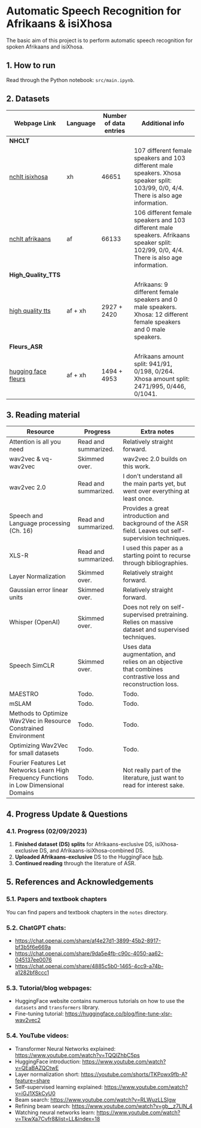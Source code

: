 # Automatic Speech Recognition for Afrikaans & isiXhosa
The basic aim of this project is to perform automatic speech recognition for 
spoken Afrikaans and isiXhosa. 

## 1. How to run
Read through the Python notebook: ``src/main.ipynb``.

## 2. Datasets
| Webpage Link | Language | Number of data entries | Additional info |
|--------------|----------|------------------------|-----------------|
|**NHCLT**||||
| [nchlt isixhosa](https://repo.sadilar.org/handle/20.500.12185/279)                 | xh      | 46651       | 107 different female speakers and 103 different male speakers. Xhosa speaker split: 103/99, 0/0, 4/4. There is also age information. |
| [nchlt afrikaans](https://repo.sadilar.org/handle/20.500.12185/280)                | af      | 66133       | 106 different female speakers and 103 different male speakers. Afrikaans speaker split: 102/99, 0/0, 4/4. There is also age information. |
|**High_Quality_TTS**||||
| [high quality tts](https://repo.sadilar.org/handle/20.500.12185/527)               | af + xh | 2927 + 2420 | Afrikaans: 9 different female speakers and 0 male speakers. Xhosa: 12 different female speakers and 0 male speakers. |
|**Fleurs_ASR**||||
| [hugging face fleurs](https://huggingface.co/datasets/google/fleurs)               | af + xh | 1494 + 4953 | Afrikaans amount split: 941/91, 0/198, 0/264. Xhosa amount split: 2471/995, 0/446, 0/1041. |

<!-- ## Datasets I am not using
| Webpage Link | Language | Number of data entries | Additional info |
|--------------|----------|------------------------|-----------------|
|**Lwazi_ASR**||||
| [lwazi isixhosa asr](https://repo.sadilar.org/handle/20.500.12185/460)             | xh      | 6300        | 210 different speakers (30 sentences each): 107 female speakers and 101 male speakers (2 unknown). The examples for each speaker are not very long, and the transcritptions need to be preprocessed in their own way. The spoken sentences are the same for every speaker. There is also age information. Cellphone quality recordings. |
| [lwazi afrikaans asr](https://repo.sadilar.org/handle/20.500.12185/434)            | af      | 6000        | 200 different speakers (30 sentences each): 98 female speakers and 101 male speakers (1 unknown). The examples for each speaker are not very long, and the transcritptions need to be preprocessed in their own way. The spoken sentences are the same for every speaker. There is also age information. Cellphone quality recordings. |
|**African_Speech_Tech**||||
| [african speech tech (xh)](https://repo.sadilar.org/handle/20.500.12185/305)       | xh      | Not sure.   | Struggling with the format of the dataset. The audio files are in ``.alaw`` format and the full sentence transcriptions are not given (they provide ``.TextGrid`` files). |
| [african speech tech (af)](https://repo.sadilar.org/handle/20.500.12185/400)       | af      | Not sure.   | Struggling with the format of the dataset. The audio files are in ``.alaw`` format and the full sentence transcriptions are not given (they provide ``.TextGrid`` files). |
|**Coloured/black Afrikaans**||||
| [coloured afrikaans](https://repo.sadilar.org/handle/20.500.12185/444)             | af      | Not sure.   | Struggling with the format of the dataset. The audio files are in ``.alaw`` format and the full sentence transcriptions are not given (they provide ``.TextGrid`` files). |
| [black afrikaans](https://repo.sadilar.org/handle/20.500.12185/422)                | af      | Not sure.   | Struggling with the format of the dataset. The audio files are in ``.alaw`` format and the full sentence transcriptions are not given (they provide ``.TextGrid`` files). |
|**Multipron corpus**||||
| [multipron corpus](https://repo.sadilar.org/handle/20.500.12185/379)               | af      | ~2500-3000  | Proper names dataset. 7 female speaker and 6 male speakers. | -->

## 3. Reading material
| Resource | Progress | Extra notes |
|-|-|-|
| Attention is all you need | Read and summarized. | Relatively straight forward. | 
| wav2vec & vq-wav2vec | Skimmed over. | wav2vec 2.0 builds on this work.|
| wav2vec 2.0 | Read and summarized. | I don't understand all the main parts yet, but went over everything at least once. |
| Speech and Language processing (Ch. 16) | Read and summarized. | Provides a great introduction and background of the ASR field. Leaves out self-supervision techniques. |
| XLS-R | Read and summarized. | I used this paper as a starting point to recurse through bibliographies. |
| Layer Normalization | Skimmed over. | Relatively straight forward. |
| Gaussian error linear units | Skimmed over. | Relatively straight forward. |
| Whisper (OpenAI) | Skimmed over. | Does not rely on self-supervised pretraining. Relies on massive dataset and supervised techniques. | |
| Speech SimCLR | Skimmed over. | Uses data augmentation, and relies on an objective that combines contrastive loss and reconstruction loss. |
| MAESTRO | Todo. | Todo. |
| mSLAM | Todo. | Todo. |
| Methods to Optimize Wav2Vec in Resource Constrained Environment | Todo. | Todo. |
| Optimizing Wav2Vec for small datasets | Todo. | Todo. |
| Fourier Features Let Networks Learn High Frequency Functions in Low Dimensional Domains| Todo. | Not really part of the literature, just want to read for interest sake. | 

<!-- ## Progress (11/08/2023)
   1. Downloaded Afrikaans and isiXhosa TTS datasets.
   2. Performed preprocessing to convert data into Dataset format for huggingface.
   3. Created a train/validation/test set from the data.
   4. Bare minimum text normalization for the label/sentences/transcripts.
   5. Imported large XLS-R model and fine-tuned with Afrikaans data + saved a model.

## Questions for Herman (11/08/2023)
   1. **Question:** What's next? In what direction are we heading towards?
        - **Answer:** First clean up pipeline and sort out datasets.
   2. **Question:** Do you expect me to implement and train a similar model from scratch?
        - **Answer:** ...
   3. **Question:** Should diacritics be removed? Other preprocessing tips?
        - **Answer:** No, keep it as simple as possible.
   4. **Question:** I'm not entirely sure what a sensible method is for 
      choosing a validation/test set. Right now I am splitting
      randomly.
        - **Answer:** Choose test/validation set very carefully & don't split randomly.
   5. **Question:** Should I remove the English sentences from the Afrikaans and
      isiXhosa datasets?
        - **Answer:** No.
   6. **Question:** Siswati or isiXhosa?
        - **Answer:** Use isiXhosa for now.

## Progress (18/08/2023)
   1. Downloaded more datasets.
   2. Familiarized with HuggingFace hub and can now load and store models.
   3. Further research into how XLS-R works.
   4. Research into how OpenAI's whisper works.

## Questions for Herman (18/08/2023)
   1. **Question:** *(More for myself)* Why are NNs preferred over other 
    machine learning algorithms for the problem of speech recognition?
   machine learning algorithms for the problem of speech recognition?
         - **ChatGPT answer:** In summary, neural networks are preferred for 
         automatic speech recognition due to their capacity for automatic 
         feature learning, end-to-end modeling, robustness to variability, 
         utilization of large-scale data, and adaptability through transfer 
         learning. These characteristics collectively contribute to their 
         superior performance in ASR tasks.
   2. Is the development set the same as the validation set? Why do people use
   less data entries in their dev sets than in their test sets?
         - **Herman answer:** Over the years NNs started to perform much better
         than the goto models, which were HMMs at the time.
   3. **Question:** Is the development set the same as the validation set? 
   Why do people use less data entries in their dev sets than in their test sets?
         - **Answer:** Could be for many different reasons, but most likely it is
         small so that the training set can be as large as possible.

## Progress (29/08/2023)
   1. Completed dataset exploration. Unfortunately, more than half of the datasets
   which I downloaded/requested are either (1) not available anymore, (2) impractical format,
   or (3) are not useful for ASR tasks (eg. datasets that contain limited number of speakers).
   2. Read through the literature of ASR, which includes research papers and textbook chapters.
   I also made hand-written summaries of the resources which I thought were important. 
   The table below provides a summary of the papers/resources which I either read or summarized.

## Questions for Herman (29/08/2023)
   1. **Discussion:** I can see two approaches of creating a train/val/test set.
   The 1st approach is to use seperate datasets (NCHLT, Fleurs, high-quality-tts, etc.)
   for each of the train/val/test sets. The 2nd approach is to create a train/val/test
   set from each dataset (NCHLT, Fleurs, high-quality-tts, etc.) and then to combine
   each training set to create the final training set, etc.
         - **Conclusion:** Go for the 2nd approach, makes result section better. -->

## 4. Progress Update & Questions

### 4.1. Progress (02/09/2023)
   1. **Finished dataset (DS) splits** for Afrikaans-exclusive DS, isiXhosa-exclusive DS, 
   and Afrikaans-isiXhosa-combined DS.
   2. **Uploaded Afrikaans-exclusive** DS to the HuggingFace [hub](https://huggingface.co/datasets/lucas-meyer/asr_af).
   3. **Continued reading** through the literature of ASR.

<!-- ### 4.2. Questions for Herman (02/09/2023)
   1. **Discussion:** If the data is already downloaded, then it takes
   about 3 minutes to load the Afrikaans-exclusive dataset from disk. 
   However, when using Google Colab it takes about 30 minutes to load 
   the Afrikaans-exclusive dataset from the HuggingFace hub. This is one
   of the reasons why I think using Google Colab will be a painful experience.
   Are there any available *super*-computers that I can get access to?
   2.  -->

## 5. References and Acknowledgements

### 5.1. Papers and textbook chapters
You can find papers and textbook chapters in the ``notes`` directory.

### 5.2. ChatGPT chats:
 - https://chat.openai.com/share/af4e27d1-3899-45b2-8917-bf3b5f6e669a
 - https://chat.openai.com/share/9da5e4fb-c90c-4050-aa62-045137ee0076
 - https://chat.openai.com/share/4885c5b0-1465-4cc9-a74b-a1282bf8ccc1

### 5.3. Tutorial/blog webpages:
 - HuggingFace website contains numerous tutorials on how to use 
 the ``datasets`` and ``transformers`` library.
 - Fine-tuning tutorial: https://huggingface.co/blog/fine-tune-xlsr-wav2vec2

### 5.4. YouTube videos:
 - Transformer Neural Networks explained: https://www.youtube.com/watch?v=TQQlZhbC5ps 
 - HuggingFace introduction: https://www.youtube.com/watch?v=QEaBAZQCtwE
 - Layer normalization short: https://youtube.com/shorts/TKPowx9fb-A?feature=share
 - Self-supervised learning explained: https://www.youtube.com/watch?v=iGJ1XSkCyU0
 - Beam search: https://www.youtube.com/watch?v=RLWuzLLSIgw
 - Refining beam search: https://www.youtube.com/watch?v=gb__z7LlN_4 
 - Watching neural networks learn: https://www.youtube.com/watch?v=TkwXa7Cvfr8&list=LL&index=18

